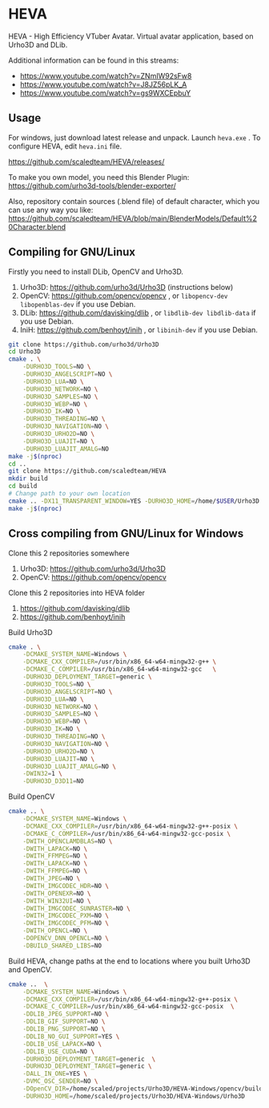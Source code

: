# HEVA
HEVA - High Efficiency VTuber Avatar. Virtual avatar application, based on Urho3D and DLib.

Additional information can be found in this streams: 

* https://www.youtube.com/watch?v=ZNmIW92sFw8
* https://www.youtube.com/watch?v=J8JZ56pLK_A
* https://www.youtube.com/watch?v=gs9WXCEpbuY

## Usage
For windows, just download latest release and unpack. Launch `heva.exe` . To configure HEVA, edit `heva.ini` file.

https://github.com/scaledteam/HEVA/releases/

To make you own model, you need this Blender Plugin: https://github.com/urho3d-tools/blender-exporter/

Also, repository contain sources (.blend file) of default character, which you can use any way you like: https://github.com/scaledteam/HEVA/blob/main/BlenderModels/Default%20Character.blend

## Compiling for GNU/Linux
Firstly you need to install DLib, OpenCV and Urho3D.

1. Urho3D: https://github.com/urho3d/Urho3D (instructions below)
2. OpenCV: https://github.com/opencv/opencv , or `libopencv-dev libopenblas-dev` if you use Debian.
3. DLib: https://github.com/davisking/dlib , or `libdlib-dev libdlib-data` if you use Debian.
4. IniH: https://github.com/benhoyt/inih , or `libinih-dev` if you use Debian.

```sh
git clone https://github.com/urho3d/Urho3D
cd Urho3D
cmake . \
	-DURHO3D_TOOLS=NO \
	-DURHO3D_ANGELSCRIPT=NO \
	-DURHO3D_LUA=NO \
	-DURHO3D_NETWORK=NO \
	-DURHO3D_SAMPLES=NO \
	-DURHO3D_WEBP=NO \
	-DURHO3D_IK=NO \
	-DURHO3D_THREADING=NO \
	-DURHO3D_NAVIGATION=NO \
	-DURHO3D_URHO2D=NO \
	-DURHO3D_LUAJIT=NO \
	-DURHO3D_LUAJIT_AMALG=NO
make -j$(nproc)
cd ..
git clone https://github.com/scaledteam/HEVA
mkdir build
cd build
# Change path to your own location
cmake .. -DX11_TRANSPARENT_WINDOW=YES -DURHO3D_HOME=/home/$USER/Urho3D
make -j$(nproc)
```

## Cross compiling from GNU/Linux for Windows

Clone this 2 repositories somewhere

1. Urho3D: https://github.com/urho3d/Urho3D
2. OpenCV: https://github.com/opencv/opencv

Clone this 2 repositories into HEVA folder

1. https://github.com/davisking/dlib
2. https://github.com/benhoyt/inih

Build Urho3D
```sh
cmake . \
	-DCMAKE_SYSTEM_NAME=Windows \
	-DCMAKE_CXX_COMPILER=/usr/bin/x86_64-w64-mingw32-g++ \
	-DCMAKE_C_COMPILER=/usr/bin/x86_64-w64-mingw32-gcc   \
	-DURHO3D_DEPLOYMENT_TARGET=generic \
	-DURHO3D_TOOLS=NO \
	-DURHO3D_ANGELSCRIPT=NO \
	-DURHO3D_LUA=NO \
	-DURHO3D_NETWORK=NO \
	-DURHO3D_SAMPLES=NO \
	-DURHO3D_WEBP=NO \
	-DURHO3D_IK=NO \
	-DURHO3D_THREADING=NO \
	-DURHO3D_NAVIGATION=NO \
	-DURHO3D_URHO2D=NO \
	-DURHO3D_LUAJIT=NO \
	-DURHO3D_LUAJIT_AMALG=NO \
	-DWIN32=1 \
	-DURHO3D_D3D11=NO
```

Build OpenCV
```sh
cmake .. \
	-DCMAKE_SYSTEM_NAME=Windows \
	-DCMAKE_CXX_COMPILER=/usr/bin/x86_64-w64-mingw32-g++-posix \
	-DCMAKE_C_COMPILER=/usr/bin/x86_64-w64-mingw32-gcc-posix \
	-DWITH_OPENCLAMDBLAS=NO \
	-DWITH_LAPACK=NO \
	-DWITH_FFMPEG=NO \
	-DWITH_LAPACK=NO \
	-DWITH_FFMPEG=NO \
	-DWITH_JPEG=NO \
	-DWITH_IMGCODEC_HDR=NO \
	-DWITH_OPENEXR=NO \
	-DWITH_WIN32UI=NO \
	-DWITH_IMGCODEC_SUNRASTER=NO \
	-DWITH_IMGCODEC_PXM=NO \
	-DWITH_IMGCODEC_PFM=NO \
	-DWITH_OPENCL=NO \
	-DOPENCV_DNN_OPENCL=NO \
	-DBUILD_SHARED_LIBS=NO
```

Build HEVA, change paths at the end to locations where you built Urho3D and OpenCV.

```sh
cmake ..  \
	-DCMAKE_SYSTEM_NAME=Windows \
	-DCMAKE_CXX_COMPILER=/usr/bin/x86_64-w64-mingw32-g++-posix \
	-DCMAKE_C_COMPILER=/usr/bin/x86_64-w64-mingw32-gcc-posix  \
	-DDLIB_JPEG_SUPPORT=NO \
	-DDLIB_GIF_SUPPORT=NO \
	-DDLIB_PNG_SUPPORT=NO \
	-DDLIB_NO_GUI_SUPPORT=YES \
	-DDLIB_USE_LAPACK=NO \
	-DDLIB_USE_CUDA=NO \
	-DURHO3D_DEPLOYMENT_TARGET=generic  \
	-DURHO3D_DEPLOYMENT_TARGET=generic \
	-DALL_IN_ONE=YES \
	-DVMC_OSC_SENDER=NO \
	-DOpenCV_DIR=/home/scaled/projects/Urho3D/HEVA-Windows/opencv/build \
	-DURHO3D_HOME=/home/scaled/projects/Urho3D/HEVA-Windows/Urho3D
```
